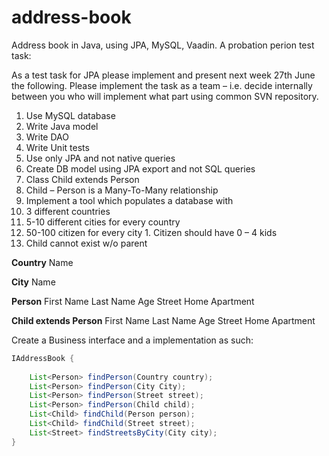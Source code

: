 address-book
============

Address book in Java, using JPA, MySQL, Vaadin. A probation perion test task:

As a test task for JPA please implement and present next week 27th June the following.
Please implement the task as a team – i.e. decide internally between you who will implement
what part using common SVN repository.
 
 
1. Use MySQL database
2. Write Java model
3. Write DAO
4. Write Unit tests
5. Use only JPA and not native queries
6. Create DB model using JPA export and not SQL queries
7. Class Child extends Person
8. Child – Person is a Many-To-Many relationship
9. Implement a tool which populates a database with
  1. 3 different countries
  2. 5-10 different cities for every country
  3. 50-100 citizen for every city
    1. Citizen should have 0 – 4 kids
10. Child cannot exist w/o parent
 
 
**Country**
Name
 
**City**
Name
 
**Person**
First Name
Last Name
Age
Street
Home
Apartment
 
**Child extends Person**
First Name
Last Name
Age
Street
Home
Apartment


Create a Business interface and a implementation as such:
 
```java
IAddressBook {
 
    List<Person> findPerson(Country country);
    List<Person> findPerson(City City);
    List<Person> findPerson(Street street);
    List<Person> findPerson(Child child);
    List<Child> findChild(Person person);
    List<Child> findChild(Street street);
    List<Street> findStreetsByCity(City city);
}
```
